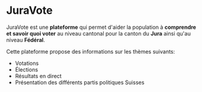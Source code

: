 # JuraVote

JuraVote est une **plateforme** qui permet d'aider la population à **comprendre et savoir quoi voter** au niveau cantonal pour la canton du **Jura** ainsi qu'au niveau **Fédéral**.

Cette plateforme propose des informations sur les thèmes suivants:
 * Votations
 * Élections
 * Résultats en direct
 * Présentation des différents partis politiques Suisses
